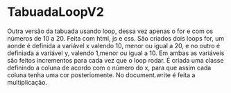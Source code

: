 # TabuadaLoopV2
Outra versão da tabuada usando loop, dessa vez apenas o for e com os números de 10 a 20. Feita com html, js e css.
São criados dois loops for, um aonde é definida a variável x valendo 10, menor ou igual a 20, e no outro é definiada a variável y, valendo 1,menor ou igual a 10. 
Em ambas as variáveis são feitos incrementos para cada vez que o loop rodar. É criada uma classe definindo a coluna de acordo com o número do x, para que assim cada 
coluna tenha uma cor posteriomente. No document.write é feita a multiplicação.
